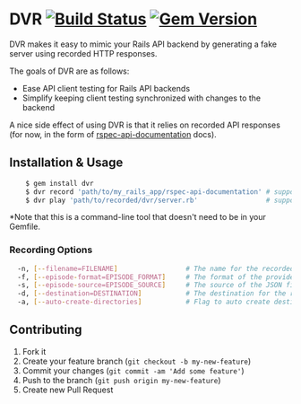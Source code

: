# DVR [![Build Status](https://travis-ci.org/kconarro14/dvr.png?branch=master)](https://travis-ci.org/kconarro14/dvr) [![Gem Version](https://badge.fury.io/rb/dvr.png)](http://badge.fury.io/rb/dvr)

DVR makes it easy to mimic your Rails API backend by generating a fake server using recorded HTTP responses.

The goals of DVR are as follows:

* Ease API client testing for Rails API backends
* Simplify keeping client testing synchronized with changes to the backend

A nice side effect of using DVR is that it relies on recorded API responses (for now, in the form of [rspec-api-documentation](https://github.com/zipmark/rspec_api_documentation) docs).

## Installation & Usage
``` bash
    $ gem install dvr
    $ dvr record 'path/to/my_rails_app/rspec-api-documentation' # supports relative path
    $ dvr play 'path/to/recorded/dvr/server.rb'                 # supports relative path
```
*Note that this is a command-line tool that doesn't need to be in your Gemfile.

### Recording Options
``` bash
  -n, [--filename=FILENAME]                 # The name for the recorded server file. Defaults to dvr_server.rb
  -f, [--episode-format=EPISODE_FORMAT]     # The format of the provided files. Defaults to rspec-api-documentation
  -s, [--episode-source=EPISODE_SOURCE]     # The source of the JSON files. Defaults to file system
  -d, [--destination=DESTINATION]           # The destination for the recorded server file. Defaults to pwd/dvr
  -a, [--auto-create-directories]           # Flag to auto create destination directories. Defaults to true
```
## Contributing

1. Fork it
2. Create your feature branch (`git checkout -b my-new-feature`)
3. Commit your changes (`git commit -am 'Add some feature'`)
4. Push to the branch (`git push origin my-new-feature`)
5. Create new Pull Request
